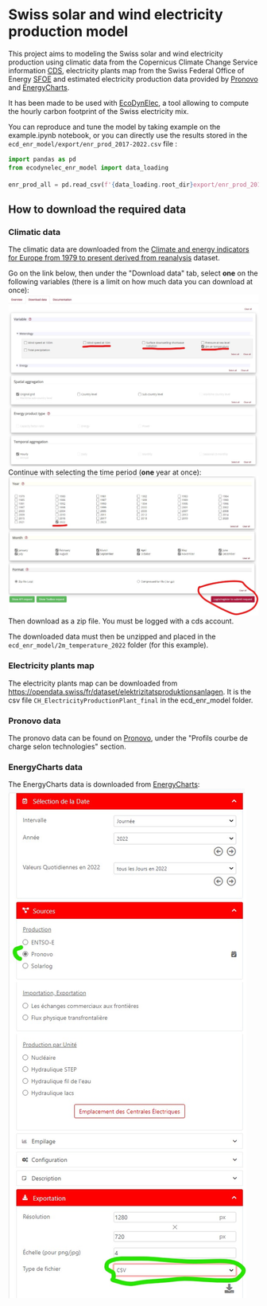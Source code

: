 # Swiss solar and wind electricity production model

This project aims to modeling the Swiss solar and wind electricity production using climatic data from
the Copernicus Climate Change Service information [CDS](https://cds.climate.copernicus.eu/), electricity
plants map from the Swiss Federal Office of Energy [SFOE](https://www.bfe.admin.ch/bfe/fr/home.html) and 
estimated electricity production data provided by [Pronovo](https://pronovo.ch/fr/services/rapports-et-publications/) 
and [EnergyCharts](https://www.energy-charts.info/charts/energy/chart.htm?l=fr&c=CH&chartColumnSorting=default).

It has been made to be used with [EcoDynElec](https://github.com/LESBAT-HEIG-VD/EcoDynElec), a tool allowing to compute 
the hourly carbon footprint of the Swiss electricity mix.

You can reproduce and tune the model by taking example on the example.ipynb notebook, or you can directly use the results
stored in the `ecd_enr_model/export/enr_prod_2017-2022.csv` file :
    
```python
import pandas as pd
from ecodynelec_enr_model import data_loading

enr_prod_all = pd.read_csv(f'{data_loading.root_dir}export/enr_prod_2017-2022.csv', index_col=0, parse_dates=[0])
```

## How to download the required data

### Climatic data

The climatic data are downloaded from the [Climate and energy indicators for Europe from 1979 to present derived from reanalysis](https://cds.climate.copernicus.eu/cdsapp#!/dataset/10.24381/cds.4bd77450?tab=overview) dataset.

Go on the link below, then under the "Download data" tab, select **one** on the following variables (there is a limit on how much data you can
download at once):
![](cds_download_step1.jpg)
Continue with selecting the time period (**one** year at once):
![](cds_download_step2.jpg)
Then download as a zip file. You must be logged with a cds account.

The downloaded data must then be unzipped and placed in the `ecd_enr_model/2m_temperature_2022` folder (for this example).

### Electricity plants map

The electricity plants map can be downloaded from https://opendata.swiss/fr/dataset/elektrizitatsproduktionsanlagen. 
It is the csv file `CH_ElectricityProductionPlant_final` in the ecd_enr_model folder.

### Pronovo data

The pronovo data can be found on [Pronovo](https://pronovo.ch/fr/services/rapports-et-publications/), under the "Profils courbe de charge selon technologies" section.

### EnergyCharts data

The EnergyCharts data is downloaded from [EnergyCharts](https://www.energy-charts.info/charts/energy/chart.htm?l=fr&c=CH&chartColumnSorting=default):
![](energycharts_download.jpg)
